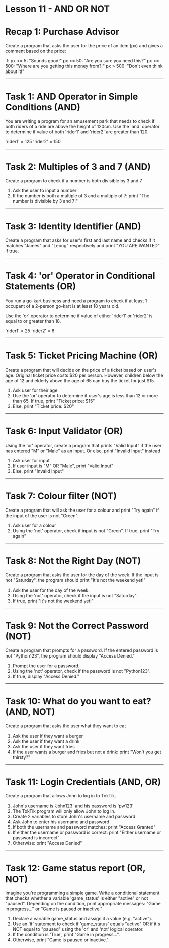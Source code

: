 # Lesson 11 - AND OR NOT

# Recap 1: Purchase Advisor
Create a program that asks the user for the price of an item (px) and
gives a comment based on the price:

if:
    px <= 5: "Sounds good!"
    px <= 50: "Are you sure you need this?"
    px <= 500: "Where are you getting this money from?!"
    px > 500: "Don't even think about it!"

--------------------------------------------------------------------

# Task 1: AND Operator in Simple Conditions (AND)
You are writing a program for an amusement park that needs to check
if both riders of a ride are above the height of 120cm. Use the 'and'
operator to determine if value of both 'rider1' and 'rider2' are
greater than 120.

'rider1' = 125
'rider2' = 150

--------------------------------------------------------------------

# Task 2: Multiples of 3 and 7 (AND)
Create a program to check if a number is both divisible by 3 and 7

1. Ask the user to input a number
2. If the number is both a multiple of 3 and a multiple of 7:
    print "The number is divisible by 3 and 7!"

--------------------------------------------------------------------

# Task 3: Identity Identifier (AND)
Create a program that asks for user's first and last name and checks
if it matches "James" and "Leong" respectively and print "YOU ARE
WANTED" if true.

--------------------------------------------------------------------

# Task 4: 'or' Operator in Conditional Statements (OR)
You run a go-kart business and need a program to check if at least
1 occupant of a 2-person go-kart is at least 18 years old.

Use the 'or' operator to determine if value of either 'rider1' or
'rider2' is equal to or greater than 18.

'rider1' = 25
'rider2' = 6

--------------------------------------------------------------------

# Task 5: Ticket Pricing Machine (OR)
Create a program that will decide on the price of a ticket based on
user's age. Original ticket price costs $20 per person. However,
children below the age of 12 and elderly above the age of 65 can buy
the ticket for just $15.

1. Ask user for their age
2. Use the 'or' operator to determine if user's age is less than 12 or
   more than 65. If true, print "Ticket price: $15"
3. Else, print "Ticket price: $20"

--------------------------------------------------------------------

# Task 6: Input Validator (OR)
Using the 'or' operator, create a program that prints "Valid Input"
if the user has entered "M" or "Male" as an input. Or else, print
"Invalid Input" instead

1. Ask user for input
2. If user input is "M" OR "Male", print "Valid Input"
3. Else, print "Invalid Input"

--------------------------------------------------------------------

# Task 7: Colour filter (NOT)
Create a program that will ask the user for a colour and print
"Try again" if the input of the user is not "Green".

1. Ask user for a colour
2. Using the 'not' operator, check if input is not "Green".
   If true, print "Try again"

--------------------------------------------------------------------

# Task 8: Not the Right Day (NOT)
Create a program that asks the user for the day of the week. If the
input is not "Saturday", the program should print "It's not the
weekend yet!"

1. Ask the user for the day of the week.
2. Using the 'not' operator, check if the input is not "Saturday".
3. If true, print "It's not the weekend yet!"

--------------------------------------------------------------------

# Task 9: Not the Correct Password (NOT)
Create a program that prompts for a password. If the entered password
is not "Python123", the program should display "Access Denied."

1. Prompt the user for a password.
2. Using the 'not' operator, check if the password is not "Python123".
3. If true, display "Access Denied."

--------------------------------------------------------------------

# Task 10: What do you want to eat? (AND, NOT)
Create a program that asks the user what they want to eat

1. Ask the user if they want a burger
2. Ask the user if they want a drink
3. Ask the user if they want fries
4. If the user wants a burger and fries but not a drink:
    print "Won't you get thirsty?"

--------------------------------------------------------------------

# Task 11: Login Credentials (AND, OR)
Create a program that allows John to log in to TokTik.

1. John's username is 'John123' and his password is 'pw123'
2. The TokTik program will only allow John to log in.
3. Create 2 variables to store John's username and password
4. Ask John to enter his username and password
5. If both the username and password matches:
    print "Access Granted"
6. If either the username or password is correct:
    print "Either username or password is incorrect"
7. Otherwise:
    print "Access Denied" 

--------------------------------------------------------------------

# Task 12: Game status report (OR, NOT)
Imagine you're programming a simple game. Write a conditional
statement that checks whether a variable 'game_status' is either
"active" or not "paused". Depending on the condition, print
appropriate messages: "Game in progress..." or "Game is paused or
inactive."

1. Declare a variable game_status and assign it a value
   (e.g. "active").
2. Use an 'if' statement to check if 'game_status' equals "active"
   OR if it's NOT equal to "paused" using the 'or' and 'not'
   logical operator.
3. If the condition is 'True', print "Game in progress...".
4. Otherwise, print "Game is paused or inactive."
